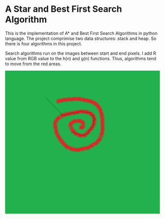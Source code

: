 # A Star and Best First Search Algorithm
This is the implementation of A* and Best First Search Algorithms in python language. The project comprimise two data structures: stack and heap. So there is four algorithms in this project.

Search algorithms run on the images between start and end pixels. I add R value from RGB value to the h(n) and g(n) functions. Thus, algorithms tend to move from the red areas. 

![Best First Search implemetation](Screenshots/bfs.png)


